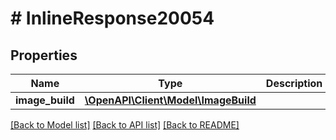 # # InlineResponse20054

## Properties

Name | Type | Description | Notes
------------ | ------------- | ------------- | -------------
**image_build** | [**\OpenAPI\Client\Model\ImageBuild**](ImageBuild.md) |  | [optional]

[[Back to Model list]](../../README.md#models) [[Back to API list]](../../README.md#endpoints) [[Back to README]](../../README.md)
